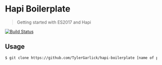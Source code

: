 # Hapi Boilerplate

> Getting started with ES2017 and Hapi

[![Build Status](https://travis-ci.org/TylerGarlick/hapi-plugin-boilerplate.svg?branch=master)](https://travis-ci.org/TylerGarlick/hapi-plugin-boilerplate)

## Usage

```bash
$ git clone https://github.com/TylerGarlick/hapi-boilerplate [name of project]
```
